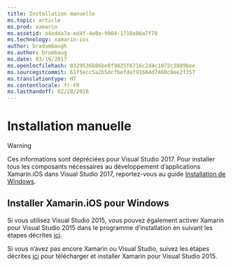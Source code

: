 ```yaml
---
title: Installation manuelle
ms.topic: article
ms.prod: xamarin
ms.assetid: a4edda7a-ed4f-4e8a-9904-1716e86a7f78
ms.technology: xamarin-ios
author: bradumbaugh
ms.author: brumbaug
ms.date: 03/19/2017
ms.openlocfilehash: 0329536b86be8f9025f6716c2d4c1072c3889bee
ms.sourcegitcommit: 61f5ecc5a2b5dcfbefdef91664d7460c0ee2f357
ms.translationtype: HT
ms.contentlocale: fr-FR
ms.lasthandoff: 02/28/2018
---
```

# <a name="manual-installation"></a>Installation manuelle

> [!WARNING]
> Ces informations sont dépréciées pour Visual Studio 2017. Pour installer tous les composants nécessaires au développement d’applications Xamarin.iOS dans Visual Studio 2017, reportez-vous au guide [Installation de Windows](~/ios/get-started/installation/windows/index.md#windowsinstallation).

## <a name="install-xamarinios-for-windows"></a>Installer Xamarin.iOS pour Windows

Si vous utilisez Visual Studio 2015, vous pouvez également activer Xamarin pour Visual Studio 2015 dans le programme d’installation en suivant les étapes décrites [ici](https://msdn.microsoft.com/en-us/library/mt488769.aspx#Anchor_4).

Si vous n’avez pas encore Xamarin ou Visual Studio, suivez les étapes décrites [ici](https://msdn.microsoft.com/en-us/library/mt613162.aspx) pour télécharger et installer Xamarin pour Visual Studio 2015.
